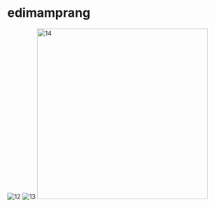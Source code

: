 # edimamprang
![12](https://github.com/ediedan/edimamprang/assets/135584377/92e75633-b8b9-4793-ab5d-e9e1ecbba33d)
![13](https://github.com/ediedan/edimamprang/assets/135584377/d77b5480-09e3-43f7-bf03-638b68bfc1d6)
<img width="390" alt="14" src="https://github.com/ediedan/edimamprang/assets/135584377/78dfa656-0e87-41e6-b432-dfd32070efb8">
